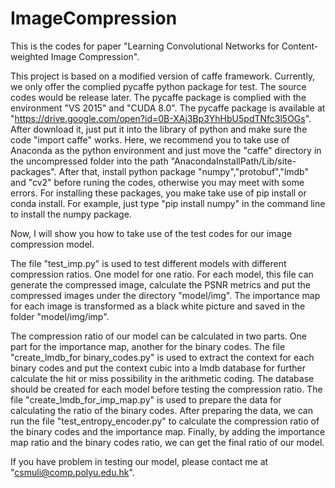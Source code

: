 # ImageCompression
This is the codes for paper "Learning Convolutional Networks for Content-weighted Image Compression".

This project is based on a modified version of caffe framework. Currently, we only offer the complied pycaffe python package for test. The source codes would be release later. The pycaffe package is complied with the environment "VS 2015" and "CUDA 8.0". The pycaffe package is available at "https://drive.google.com/open?id=0B-XAj3Bp3YhHbU5pdTNfc3l5OGs". After download it, just put it into the library of python and make sure the code "import caffe" works. Here, we recommend you to take use of Anaconda as the python environment and just move the "caffe" directory in the uncompressed folder into the path "AnacondaInstallPath/Lib/site-packages". After that, install python package "numpy","protobuf","lmdb" and "cv2" before runing the codes, otherwise you may meet with some errors. For installing these packages, you make take use of pip install or conda install. For example, just type "pip install numpy" in the command line to install the numpy package. 

Now, I will show you how to take use of the test codes for our image compression model. 

The file "test_imp.py" is used to test different models with different compression ratios. One model for one ratio. For each model, this file can generate the compressed image, calculate the PSNR metrics and put the compressed images under the directory "model/img". The importance map for each image is transformed as a black white picture and saved in the folder "model/img/imp".

The compression ratio of our model can be calculated in two parts. One part for the importance map, another for the binary codes. The file "create_lmdb_for binary_codes.py" is used to extract the context for each binary codes and put the context cubic into a lmdb database for further calculate the hit or miss possibility in the arithmetic coding. The database should be created for each model before testing the compression ratio.  The file "create_lmdb_for_imp_map.py" is used to prepare the data for calculating the ratio of the binary codes. After preparing the data, we can run the file "test_entropy_encoder.py" to calculate the compression ratio of the binary codes and the importance map. Finally, by adding the importance map ratio and the binary codes ratio, we can get the final ratio of our model.

If you have problem in testing our model, please contact me at "csmuli@comp.polyu.edu.hk".
  

